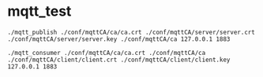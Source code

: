 # mqtt_test



    ./mqtt_publish ./conf/mqttCA/ca/ca.crt ./conf/mqttCA/server/server.crt ./conf/mqttCA/server/server.key ./conf/mqttCA/ca 127.0.0.1 1883
    
    ./mqtt_consumer ./conf/mqttCA/ca/ca.crt ./conf/mqttCA/ca ./conf/mqttCA/client/client.crt ./conf/mqttCA/client/client.key 127.0.0.1 1883
